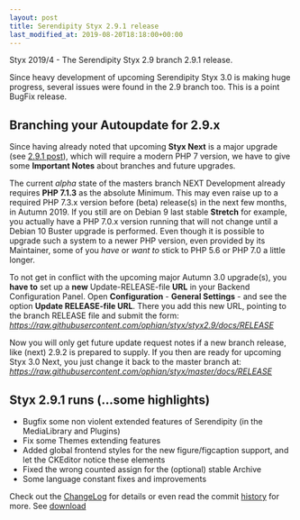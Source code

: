 ```yaml
---
layout: post
title: Serendipity Styx 2.9.1 release
last_modified_at: 2019-08-20T18:18:00+00:00
---
```


Styx 2019/4 - The Serendipity Styx 2.9 branch 2.9.1 release.

Since heavy development of upcoming Serendipity Styx 3.0 is making huge progress, several issues were found in the 2.9 branch too. This is a point BugFix release.

## Branching your Autoupdate for 2.9.x

Since having already noted that upcoming **Styx Next** is a major upgrade (see [2.9.1 post](https://ophian.github.io/2019/06/01/Serendipity-Styx-2.9.0-released/)), which will require a modern PHP 7 version, we have to give some **Important Notes** about branches and future upgrades.

The current _alpha_ state of the masters branch NEXT Development already requires **PHP 7.1.3** as the absolute Minimum.
This may even raise up to a required PHP 7.3.x version before (beta) release(s) in the next few months, in Autumn 2019.
If you still are on Debian 9 last stable **Stretch** for example, you actually have a PHP 7.0.x version running that will not change until a Debian 10 Buster upgrade is performed.
Even though it is possible to upgrade such a system to a newer PHP version, even provided by its Maintainer, some of you _have_ or _want to_ stick to PHP 5.6 or PHP 7.0 a little longer.

To not get in conflict with the upcoming major Autumn 3.0 upgrade(s), you **have to** set up a **new** Update-RELEASE-file **URL** in your Backend Configuration Panel.
Open **Configuration** - **General Settings** - and see the option **Update RELEASE-file URL**. There you add this new URL, pointing to the branch RELEASE file and submit the form:
_https://raw.githubusercontent.com/ophian/styx/styx2.9/docs/RELEASE_

Now you will only get future update request notes if a new branch release, like (next) 2.9.2 is prepared to supply.
If you then are ready for upcoming Styx 3.0 Next, you just change it back to the master branch at:
_https://raw.githubusercontent.com/ophian/styx/master/docs/RELEASE_

## Styx 2.9.1 runs (...some highlights)

  - Bugfix some non violent extended features of Serendipity (in the MediaLibrary and Plugins)
  - Fix some Themes extending features
  - Added global frontend styles for the new figure/figcaption support, and let the CKEditor notice these elements
  - Fixed the wrong counted assign for the (optional) stable Archive
  - Some language constant fixes and improvements

Check out the [ChangeLog](https://github.com/ophian/styx/blob/2.9.1/docs/NEWS) for details or even read the commit [history](https://github.com/ophian/styx/commits/2.9.1) for more. See [download](https://github.com/ophian/styx/releases/tag/2.9.1)
